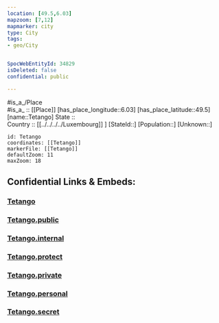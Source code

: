 ```yaml
---
location: [49.5,6.03] 
mapzoom: [7,12] 
mapmarker: city 
type: City
tags:
- geo/City


SpocWebEntityId: 34829
isDeleted: false
confidential: public

---
```

#is_a_/Place  
#is_a_ :: [[Place]] 
[has_place_longitude::6.03] 
[has_place_latitude::49.5] 
[name::Tetango] 
State ::  
Country :: [[../../../../Luxembourg]] ] 
[StateId::] 
[Population::] 
[Unknown::] 


```leaflet
id: Tetango
coordinates: [[Tetango]] 
markerFile: [[Tetango]] 
defaultZoom: 11 
maxZoom: 18
```


## Confidential Links & Embeds: 

### [Tetango](/_Standards/Earth/Continent/Europe/Europe~West/Luxembourg/City/Tetango.md) 

### [Tetango.public](/_public/Earth/Continent/Europe/Europe~West/Luxembourg/City/Tetango.public.md) 

### [Tetango.internal](/_internal/Earth/Continent/Europe/Europe~West/Luxembourg/City/Tetango.internal.md) 

### [Tetango.protect](/_protect/Earth/Continent/Europe/Europe~West/Luxembourg/City/Tetango.protect.md) 

### [Tetango.private](/_private/Earth/Continent/Europe/Europe~West/Luxembourg/City/Tetango.private.md) 

### [Tetango.personal](/_personal/Earth/Continent/Europe/Europe~West/Luxembourg/City/Tetango.personal.md) 

### [Tetango.secret](/_secret/Earth/Continent/Europe/Europe~West/Luxembourg/City/Tetango.secret.md)

